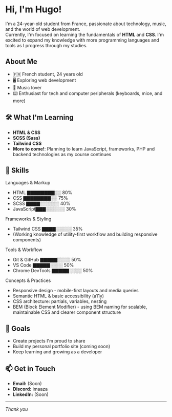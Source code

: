 # Hi, I'm Hugo!

I'm a 24-year-old student from France, passionate about technology, music, and the world of web development.  
Currently, I'm focused on learning the fundamentals of **HTML** and **CSS**. I'm excited to expand my knowledge with more programming languages and tools as I progress through my studies.

## About Me

- 🇫🇷 French student, 24 years old
- 🖥️ Exploring web development
- 🎵 Music lover
- ⌨️ Enthusiast for tech and computer peripherals (keyboards, mice, and more)

## 🛠️ What I'm Learning

- **HTML & CSS**
- **SCSS (Sass)**
- **Tailwind CSS**
- **More to come!**: Planning to learn JavaScript, frameworks, PHP and backend technologies as my course continues

## 🧰 Skills

Languages & Markup
- HTML      ▇▇▇▇▇▇▇▇░░ 80%
- CSS       ▇▇▇▇▇▇▇▇░░ 75%
- SCSS      ▇▇▇▇░░░░░░ 40%
- JavaScript▇▇▇░░░░░░ 30%

Frameworks & Styling
- Tailwind CSS ▇▇▇▇░░░░░ 35%
- (Working knowledge of utility-first workflow and building responsive components)

Tools & Workflow
- Git & GitHub    ▇▇▇▇▇░░░░ 50%
- VS Code         ▇▇▇▇▇░░░░ 50%
- Chrome DevTools ▇▇▇▇▇░░░░ 50%

Concepts & Practices
- Responsive design - mobile-first layouts and media queries
- Semantic HTML & basic accessibility (a11y)
- CSS architecture: partials, variables, nesting
- BEM (Block Element Modifier) - using BEM naming for scalable, maintainable CSS and clearer component structure

## 🚀 Goals

- Create projects I'm proud to share
- Build my personal portfolio site (coming soon)
- Keep learning and growing as a developer

## 📫 Get in Touch

- **Email:** (Soon)
- **Discord:** imaaza
- **LinkedIn:** (Soon)

---

*Thank you*
